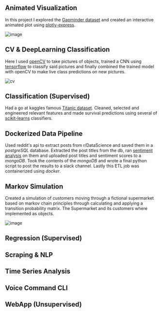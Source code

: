 ## Animated Visualization
In this project I explored the [Gapminder dataset](https://www.gapminder.org/data/) and created an interactive animated plot using [plotly-express](https://plotly.com/python/plotly-express/).

![image](https://github.com/daro-666/ds_projects/assets/128629120/2594ae97-9c26-44f5-8e02-3b6b41112046)

## CV & DeepLearning Classification
Here I used [openCV](https://opencv.org/) to take pictures of objects, trained a CNN using [tensorflow](https://www.tensorflow.org/) to classify said pictures and finally combined the trained model with openCV to make live class predictions on new pictures.

![cv](https://github.com/daro-666/ds_projects/assets/128629120/d1cea0ff-304e-4fd0-92f8-a619a5b8f7e1)

## Classification (Supervised)
Had a go at kaggles famous [Titanic dataset](https://www.kaggle.com/competitions/titanic/overview). Cleaned, selected and engineered relevant features and made survival predictions using several of [scikit-learns](https://scikit-learn.org/) classifiers.

## Dockerized Data Pipeline
Used reddit's api to extract posts from r/DataScience and saved them in a *postgreSQL* database. Extracted the post titles from the db, ran [sentiment analysis](https://pypi.org/project/vaderSentiment/) on them and uploaded post titles and sentiment scores to a *mongoDB*. Took the contents of the *mongoDB* and wrote a final python script to post the results to a slack channel. Lastly this ETL job was containerized using *docker*.

## Markov Simulation
Created a simulation of customers moving through a fictional supermarket based on markov chain principles through calculating and applying a transition probability matrix. The Supermarket and its customers where implemented as objects.

![image](https://github.com/daro-666/ds_projects/assets/128629120/ea5ec867-92c3-4195-bb99-a77e647a0b36)

## Regression (Supervised)

## Scraping & NLP

## Time Series Analysis

## Voice Command CLI

## WebApp (Unsupervised)
